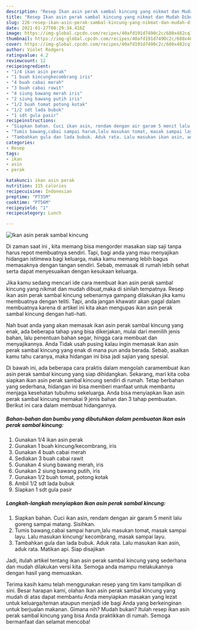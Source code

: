 ```yaml
---
description: "Resep Ikan asin perak sambal kincung yang nikmat dan Mudah Dibuat"
title: "Resep Ikan asin perak sambal kincung yang nikmat dan Mudah Dibuat"
slug: 226-resep-ikan-asin-perak-sambal-kincung-yang-nikmat-dan-mudah-dibuat
date: 2021-01-27T08:29:34.416Z
image: https://img-global.cpcdn.com/recipes/40afd191d7490c2c/680x482cq70/ikan-asin-perak-sambal-kincung-foto-resep-utama.jpg
thumbnail: https://img-global.cpcdn.com/recipes/40afd191d7490c2c/680x482cq70/ikan-asin-perak-sambal-kincung-foto-resep-utama.jpg
cover: https://img-global.cpcdn.com/recipes/40afd191d7490c2c/680x482cq70/ikan-asin-perak-sambal-kincung-foto-resep-utama.jpg
author: Violet Rodgers
ratingvalue: 4.2
reviewcount: 12
recipeingredient:
- "1/4 ikan asin perak"
- "1 buah kincungkecombrang iris"
- "4 buah cabai merah"
- "3 buah cabai rawit"
- "4 siung bawang merah iris"
- "2 siung bawang putih iris"
- "1/2 buah tomat potong kotak"
- "1/2 sdt lada bubuk"
- "1 sdt gula pasir"
recipeinstructions:
- "Siapkan bahan. Cuci ikan asin, rendam dengan air garam 5 menit lalu goreng sampai matang. Sisihkan."
- "Tumis bawang,cabai sampai harum,lalu masukan tomat, masak sampai layu. Lalu masukan kincung/ kecombrang, masak sampai layu."
- "Tambahkan gula dan lada bubuk. Aduk rata. Lalu masukan ikan asin, aduk rata. Matikan api. Siap disajikan"
categories:
- Resep
tags:
- ikan
- asin
- perak

katakunci: ikan asin perak 
nutrition: 115 calories
recipecuisine: Indonesian
preptime: "PT35M"
cooktime: "PT56M"
recipeyield: "1"
recipecategory: Lunch

---
```



![Ikan asin perak sambal kincung](https://img-global.cpcdn.com/recipes/40afd191d7490c2c/680x482cq70/ikan-asin-perak-sambal-kincung-foto-resep-utama.jpg)

Di zaman  saat ini , kita memang bisa mengorder masakan siap saji tanpa harus repot membuatnya sendiri. Tapi, bagi anda yang mau menyajikan hidangan istimewa bagi keluarga, maka kamu memang lebih bagus memasaknya dengan tangan sendiri. Sebab, memasak di rumah lebih sehat serta dapat menyesuaikan dengan kesukaan keluarga.

Jika kamu sedang mencari ide cara membuat ikan asin perak sambal kincung yang nikmat dan mudah dibuat,maka di sinilah tempatnya. Resep ikan asin perak sambal kincung  sebenarnya gampang dilakukan jika kamu membuatnya dengan teliti. Tapi, anda jangan khawatir akan gagal dalam membuatnya 
karena di artikel ini kita akan mengupas ikan asin perak sambal kincung dengan hati-hati.  



Nah buat anda yang akan memasak ikan asin perak sambal kincung yang enak, ada beberapa tahap yang bisa dikerjakan, mulai dari memilih jenis bahan, lalu penentuan bahan segar, hingga cara membuat dan menyajikannya. Anda Tidak usah pusing kalau ingin memasak ikan asin perak sambal kincung yang enak di mana pun anda berada. Sebab, asalkan kamu  tahu caranya, maka hidangan ini bisa jadi sajian yang spesial.

Di bawah ini, ada beberapa cara praktis  dalam mengolah caramembuat ikan asin perak sambal kincung yang siap dihidangkan. Sekarang, mari kita coba siapkan ikan asin perak sambal kincung sendiri di rumah. Tetap berbahan yang sederhana, hidangan ini bisa memberi manfaat untuk membantu menjaga kesehatan tubuhmu sekeluarga. Anda bisa menyiapkan Ikan asin perak sambal kincung memakai 9 jenis bahan dan 3 tahap pembuatan. Berikut ini cara dalam membuat hidangannya.

<!--inarticleads1-->

##### Bahan-bahan dan bumbu yang dibutuhkan dalam pembuatan Ikan asin perak sambal kincung:

1. Gunakan 1/4 ikan asin perak
1. Gunakan 1 buah kincung/kecombrang, iris
1. Gunakan 4 buah cabai merah
1. Sediakan 3 buah cabai rawit
1. Gunakan 4 siung bawang merah, iris
1. Gunakan 2 siung bawang putih, iris
1. Gunakan 1/2 buah tomat, potong kotak
1. Ambil 1/2 sdt lada bubuk
1. Siapkan 1 sdt gula pasir




<!--inarticleads2-->

##### Langkah-langkah menyiapkan Ikan asin perak sambal kincung:

1. Siapkan bahan. Cuci ikan asin, rendam dengan air garam 5 menit lalu goreng sampai matang. Sisihkan.
1. Tumis bawang,cabai sampai harum,lalu masukan tomat, masak sampai layu. Lalu masukan kincung/ kecombrang, masak sampai layu.
1. Tambahkan gula dan lada bubuk. Aduk rata. Lalu masukan ikan asin, aduk rata. Matikan api. Siap disajikan




Jadi, itulah artikel tentang  ikan asin perak sambal kincung  yang sederhana dan mudah dilakukan versi kita. Semoga anda mampu melakukannya dengan hasil yang memuaskan. 

Terima kasih kamu telah menggunakan resep yang tim kami tampilkan di sini. Besar harapan kami, olahan  Ikan asin perak sambal kincung yang mudah di atas dapat membantu Anda menyiapkan masakan yang lezat untuk keluarga/teman ataupun menjadi ide bagi Anda yang berkeinginan untuk berjualan makanan. Gimana nih? Mudah bukan? Itulah resep ikan asin perak sambal kincung yang bisa Anda praktikkan di rumah. Semoga bermanfaat dan selamat mencoba!

